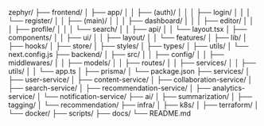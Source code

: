 zephyr/
├── frontend/
│   ├── app/
│   │   ├── (auth)/
│   │   │   ├── login/
│   │   │   └── register/
│   │   ├── (main)/
│   │   │   ├── dashboard/
│   │   │   ├── editor/
│   │   │   ├── profile/
│   │   │   └── search/
│   │   ├── api/
│   │   └── layout.tsx
│   ├── components/
│   │   ├── ui/
│   │   ├── layout/
│   │   └── features/
│   ├── lib/
│   ├── hooks/
│   ├── store/
│   ├── styles/
│   ├── types/
│   ├── utils/
│   └── next.config.js
├── backend/
│   ├── src/
│   │   ├── config/
│   │   ├── middlewares/
│   │   ├── models/
│   │   ├── routes/
│   │   ├── services/
│   │   ├── utils/
│   │   └── app.ts
│   ├── prisma/
│   └── package.json
├── services/
│   ├── user-service/
│   ├── content-service/
│   ├── collaboration-service/
│   ├── search-service/
│   ├── recommendation-service/
│   ├── analytics-service/
│   └── notification-service/
├── ai/
│   ├── summarization/
│   ├── tagging/
│   └── recommendation/
├── infra/
│   ├── k8s/
│   ├── terraform/
│   └── docker/
├── scripts/
├── docs/
└── README.md
